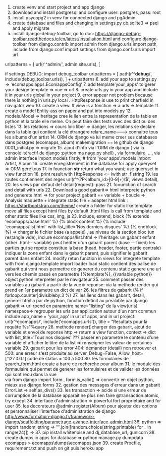 1. create venv and start project and app django
2. download and install postgresql and configure
user: postgres, pass: root
3. install psycopg2 in venv for connected django and pgAdmin
4. create database and files and changing in settings.py db.sqlite3 => psql
and apply migrate 
5. install django-debug-toolbar, go to doc: https://django-debug-toolbar.readthedocs.io/en/latest/installation.html
and configure django-toolbar
from django.contrib import admin
from django.urls import path, include
from django.conf import settings
from django.conf.urls import url

urlpatterns = [
    url(r'^admin/', admin.site.urls),
]

if settings.DEBUG:
    import debug_toolbar
    urlpatterns = [
        path(r'^__debug__/', include(debug_toolbar.urls)),
    ] + urlpatterns
6. add your app to settings.py => 'ecomapps.apps.EcomappsConfig'
7. add template\'your_apps' to gerer your design template => vue => url
8. create urls.py in your app and include it in your urls global in your project
9. error appear not problem because there is nothing in urls.py local
   . HttpResponse is use to print charfield in navigator web
10. create a view. # view is a fonction => a urls => template
11. create a model Entity-ass on paper and put into models.py
12. models.Model => heritage cree le lien entre la representation
    de la table en python et la table elle meme. On peut faire des tests avec des dict ou des listes
13. les relations => cours loic liber => danger, 
    les relations se declare dans la table qui contient la clé étrangère
    relare_name---> connaitre tous les albums d'un artist
14. ORM de django va lui meme creer ses databases dans postgres (ecomapps_album)
makemigration == le github de django 0001_initial.py => migrate
15. ajout d'info via l'ORM de django ( via la console itéractif de django :python ma
nage.py shell) , via formulaire, ..., via admin interface
    import models firstly, # from 'your apps'.models import Artist, Album
16. create enregistrement in the database for apply queryset => ORM gere tous
17. in founction __str__ return what you want; use queryset in view function
18. print result with HttpResponse <= iwith str .f'string 
19. les routes contiennent des regex url(r'^(?P<album_id>[0-9]+)/$', views.detail),
20. les views par defaut 
    def detail(request):
        pass
21. fo=unction of search and detail with urls
22. Download a good gabarit=> html interprete python and generete html => for your project
gabarit == variable + boucle => Analysis maquette + integrate static file + adapter html
link : https://startbootstrap.com/theme/
    create a folder for static like template
    move all files except html files
    by default .html  files is call from template and other static files like css, img, js
23. include, extend, block
{% extends 'ecomapps/base.html' %}
{% block content %}
  {% include 'ecomapps/list.html' with list_title='Nos derniers disques' %}
{% endblock %} 
    => charger le fichier base (a appelé) , au niveau de la section bloc (un restangle vide), inclure ecomapps/list.html
=> l'héritage: un gabarit enfant (other .html-- variable) peut hériter d'un gabarit parent (base -- fixed)
les parties qui se repete constitue la base (head, header, footer, partie centrale)
indiquer la zone enfant dans le gabarit parent, puis signifier le gabarit parent dans enfant
24. modify retun function in views for integrete template with from django.template import loader
load static contient des balise de gabarit qui vont nous permettre de generer du contenu
static genere une url vers les chemin passé en parametre 
    {%template%}, {{variable python}} object python interpreter par le navigateur
25. comment passer des variables au gabarit a partir de la vue=> reponse: via la methode render qui prend en 1er parametre un dict de var
26. les filtres de gabarit {% if forloop.counter|divisibleby:3 %}
27. les liens dans les gabarit, detail, generer html a par de python, fonction definit au prealable par django
gabarit => url rpend en parametre name="listing" de la view(urls)
    namespace=> regrouper les urls par application autour d'un nom commun
    include app_name = 'your_app' in url of apps, and in url project:  url(r'^ecomapps/', include('ecomapps.urls')),
    title = "Resultats pour la requête %s"%query
28. methode render()charger des gabarit, ajout de variable et envoi de reponse http  => return a view function, context => dict
with list_title='Tous nos disques' ??? passer en parametre le contenu d'une variable et afficher le titre de la list => renseigner les valeur de certaines variable
29. gabarit pour les error 404: demander (detail) non retrouver  et 500: une erreur s'est produite au server, Debug=False, Allow_host=['127.0.0.1]
code de status = 100 à 500
30. les formulaires de search_form.html create a barre de recherche pour album
31. le module des formaulaire qui permet de generer les formulaires et de valider les données qui sont recu dans la vue  
via from django import form , form.is_valid() => convertir en objet python, mieux use django.forms
32. gestion des messages d'erreur dans un gabarit ErrorList => self.as_divs()
33. les transaction => acide si une erreur de corrumption de la database apparait ne plus rien faire @transaction.atomic, try except
34. interface d'administration => powerful fort proprietaire and for user
35. les decorateurs @admin.register(Album) pour ajouter des options et personnaliser l'interface d'administration de django
http://www.formation-django.fr/framework-django/scaffolding/parametrage-avance-interface-admin.html
36. python => import random, string => "".join([random.choice(string.printable) for _ in range(24)]) => 
37. pip install whitenoise and dj_database_url, gunicorn
38. create dumps in apps for database => python manage.py dumpdata ecomapps > ecomapps\dumps\ecomapps.json
39. create Procfile, requirement.txt and push on git puis heroku app
